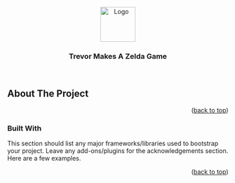 <div id="top"></div>
<!-- PROJECT LOGO -->
<br />
<div align="center">
  <a href="http://scriptly.us">
    <img src="./scriptlyLogo.png" alt="Logo" width="80" height="80">
  </a>
  <h3 align="center">Trevor Makes A Zelda Game</h3>
  <p align="center">
    <br />
  </p>
</div>


<!-- ABOUT THE PROJECT -->
## About The Project


<p align="right">(<a href="#top">back to top</a>)</p>


### Built With

This section should list any major frameworks/libraries used to bootstrap your project. Leave any add-ons/plugins for the acknowledgements section. Here are a few examples.





<p align="right">(<a href="#top">back to top</a>)</p>


